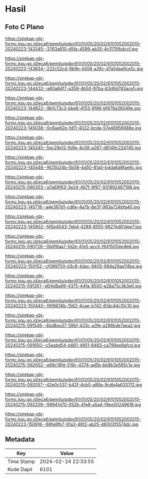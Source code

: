 # Hasil

## Foto C Plano

https://sirekap-obj-formc.kpu.go.id/eca6/pemilu/pdpr/61/01/05/20/02/6101052002015-20240223-143345--3763a610-d5fa-4599-ab35-4c1175fbdccf.jpg

https://sirekap-obj-formc.kpu.go.id/eca6/pemilu/pdpr/61/01/05/20/02/6101052002015-20240223-143834--222c52cd-9b9e-4458-a26c-d7a5daa9ce5c.jpg

https://sirekap-obj-formc.kpu.go.id/eca6/pemilu/pdpr/61/01/05/20/02/6101052002015-20240223-144432--a60a84f7-a359-4b50-97ba-83d9d783ace5.jpg

https://sirekap-obj-formc.kpu.go.id/eca6/pemilu/pdpr/61/01/05/20/02/6101052002015-20240223-144822--9b1c73c3-bbe8-4153-8f86-bf478a36049e.jpg

https://sirekap-obj-formc.kpu.go.id/eca6/pemilu/pdpr/61/01/05/20/02/6101052002015-20240223-145038--0c8ae62e-fd11-4022-bcda-57e46956688e.jpg

https://sirekap-obj-formc.kpu.go.id/eca6/pemilu/pdpr/61/01/05/20/02/6101052002015-20240223-145245--5ec29e12-fb9e-4c58-a267-d9149c224745.jpg

https://sirekap-obj-formc.kpu.go.id/eca6/pemilu/pdpr/61/01/05/20/02/6101052002015-20240223-145446--f625b24b-5b58-4d50-81a0-b4da6d8fae6c.jpg

https://sirekap-obj-formc.kpu.go.id/eca6/pemilu/pdpr/61/01/05/20/02/6101052002015-20240215-090303--a7a69f63-3e24-467f-9f67-931992467198.jpg

https://sirekap-obj-formc.kpu.go.id/eca6/pemilu/pdpr/61/01/05/20/02/6101052002015-20240223-145718--a4e367d1-cd6e-4a7b-8e31-983a724bfa40.jpg

https://sirekap-obj-formc.kpu.go.id/eca6/pemilu/pdpr/61/01/05/20/02/6101052002015-20240223-145902--f45e4043-7eb4-4289-8555-9827ed61dee7.jpg

https://sirekap-obj-formc.kpu.go.id/eca6/pemilu/pdpr/61/01/05/20/02/6101052002015-20240215-090729--0b0f6aa7-fd2e-41e5-acc5-f6415054e4b8.jpg

https://sirekap-obj-formc.kpu.go.id/eca6/pemilu/pdpr/61/01/05/20/02/6101052002015-20240223-150152--cf089750-d3c8-4dac-9405-994a29ad74ba.jpg

https://sirekap-obj-formc.kpu.go.id/eca6/pemilu/pdpr/61/01/05/20/02/6101052002015-20240215-091351--d04d8a99-4375-44fa-8500-e28a75c3b3e0.jpg

https://sirekap-obj-formc.kpu.go.id/eca6/pemilu/pdpr/61/01/05/20/02/6101052002015-20240223-150440--f6f9836b-1562-4cae-b742-81dc44c10c10.jpg

https://sirekap-obj-formc.kpu.go.id/eca6/pemilu/pdpr/61/01/05/20/02/6101052002015-20240215-091546--4bd8ea37-59bf-433c-a3fe-a296bde7aea2.jpg

https://sirekap-obj-formc.kpu.go.id/eca6/pemilu/pdpr/61/01/05/20/02/6101052002015-20240215-091650--c5eabd54-b661-4951-8493-ca799ee9afcd.jpg

https://sirekap-obj-formc.kpu.go.id/eca6/pemilu/pdpr/61/01/05/20/02/6101052002015-20240215-092002--e69c18fd-519c-4374-ad5b-bb8b3e585c1e.jpg

https://sirekap-obj-formc.kpu.go.id/eca6/pemilu/pdpr/61/01/05/20/02/6101052002015-20240215-092057--42e0c537-b42f-4cb0-a89a-9cdb4a6337f2.jpg

https://sirekap-obj-formc.kpu.go.id/eca6/pemilu/pdpr/61/01/05/20/02/6101052002015-20240215-092209--99941d70-052b-41e8-a5a4-f9ee50249618.jpg

https://sirekap-obj-formc.kpu.go.id/eca6/pemilu/pdpr/61/01/05/20/02/6101052002015-20240223-150916--86fe8fb7-91a3-46f2-ab25-46003f5574dc.jpg


## Metadata

| Key        | Value               |
| ---------- | ------------------- |
| Time Stamp | 2024-02-24 22:33:55 |
| Kode Dapil | 6101                |



